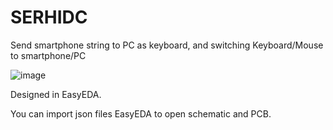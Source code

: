 # SERHIDC
Send smartphone string to PC as keyboard, and switching Keyboard/Mouse to smartphone/PC

![image](https://github.com/chaealarm/SERHIDC/assets/12396749/69620eab-a215-4a8a-9cb2-5dd557c61f38)


Designed in EasyEDA. 

You can import json files EasyEDA to open schematic and PCB.
